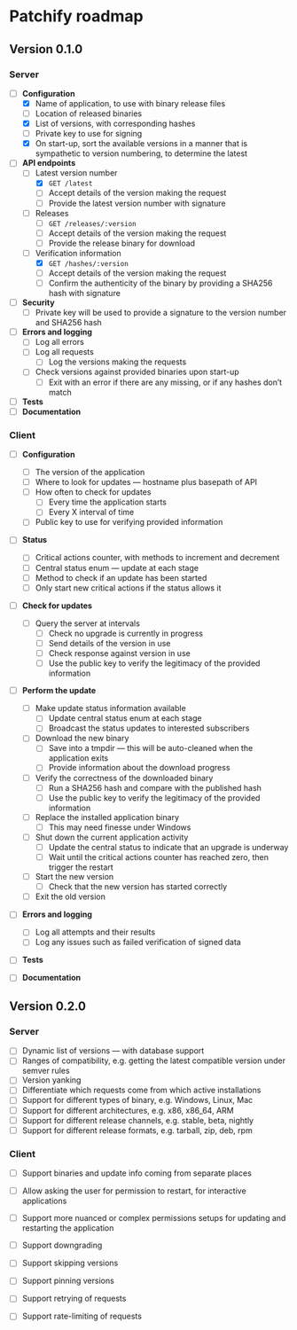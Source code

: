 # Patchify roadmap

## Version 0.1.0

### Server

  - [ ] **Configuration**
      - [x] Name of application, to use with binary release files
      - [ ] Location of released binaries
      - [x] List of versions, with corresponding hashes
      - [ ] Private key to use for signing
      - [x] On start-up, sort the available versions in a manner that is
            sympathetic to version numbering, to determine the latest
  - [ ] **API endpoints**
      - [ ] Latest version number
          - [x] `GET /latest`
          - [ ] Accept details of the version making the request
          - [ ] Provide the latest version number with signature
      - [ ] Releases
          - [ ] `GET /releases/:version`
          - [ ] Accept details of the version making the request
          - [ ] Provide the release binary for download
      - [ ] Verification information
          - [x] `GET /hashes/:version`
          - [ ] Accept details of the version making the request
          - [ ] Confirm the authenticity of the binary by providing a SHA256
                hash with signature
  - [ ] **Security**
      - [ ] Private key will be used to provide a signature to the version
            number and SHA256 hash
  - [ ] **Errors and logging**
      - [ ] Log all errors
      - [ ] Log all requests
          - [ ] Log the versions making the requests
      - [ ] Check versions against provided binaries upon start-up
          - [ ] Exit with an error if there are any missing, or if any hashes
                don’t match
  - [ ] **Tests**
  - [ ] **Documentation**

### Client

  - [ ] **Configuration**
      - [ ] The version of the application
      - [ ] Where to look for updates — hostname plus basepath of API
      - [ ] How often to check for updates
          - [ ] Every time the application starts
          - [ ] Every X interval of time
      - [ ] Public key to use for verifying provided information
  - [ ] **Status**
      - [ ] Critical actions counter, with methods to increment and decrement
      - [ ] Central status enum — update at each stage
      - [ ] Method to check if an update has been started
      - [ ] Only start new critical actions if the status allows it
  - [ ] **Check for updates**
      - [ ] Query the server at intervals
          - [ ] Check no upgrade is currently in progress
          - [ ] Send details of the version in use
          - [ ] Check response against version in use
          - [ ] Use the public key to verify the legitimacy of the provided
                information
  - [ ] **Perform the update**
      - [ ] Make update status information available
          - [ ] Update central status enum at each stage
          - [ ] Broadcast the status updates to interested subscribers
      - [ ] Download the new binary
          - [ ] Save into a tmpdir — this will be auto-cleaned when the
                application exits
          - [ ] Provide information about the download progress
      - [ ] Verify the correctness of the downloaded binary
          - [ ] Run a SHA256 hash and compare with the published hash
          - [ ] Use the public key to verify the legitimacy of the provided
                information
      - [ ] Replace the installed application binary
          - [ ] This may need finesse under Windows
      - [ ] Shut down the current application activity
          - [ ] Update the central status to indicate that an upgrade is
                underway
          - [ ] Wait until the critical actions counter has reached zero, then
                trigger the restart
      - [ ] Start the new version
          - [ ] Check that the new version has started correctly
      - [ ] Exit the old version
  - [ ] **Errors and logging**
      - [ ] Log all attempts and their results
      - [ ] Log any issues such as failed verification of signed data
  - [ ] **Tests**
  - [ ] **Documentation**


## Version 0.2.0

### Server

  - [ ] Dynamic list of versions — with database support
  - [ ] Ranges of compatibility, e.g. getting the latest compatible version
        under semver rules
  - [ ] Version yanking
  - [ ] Differentiate which requests come from which active installations
  - [ ] Support for different types of binary, e.g. Windows, Linux, Mac
  - [ ] Support for different architectures, e.g. x86, x86_64, ARM
  - [ ] Support for different release channels, e.g. stable, beta, nightly
  - [ ] Support for different release formats, e.g. tarball, zip, deb, rpm

### Client

  - [ ] Support binaries and update info coming from separate places
  - [ ] Allow asking the user for permission to restart, for interactive
        applications
  - [ ] Support more nuanced or complex permissions setups for updating and
        restarting the application
  - [ ] Support downgrading
  - [ ] Support skipping versions
  - [ ] Support pinning versions
  - [ ] Support retrying of requests
  - [ ] Support rate-limiting of requests



